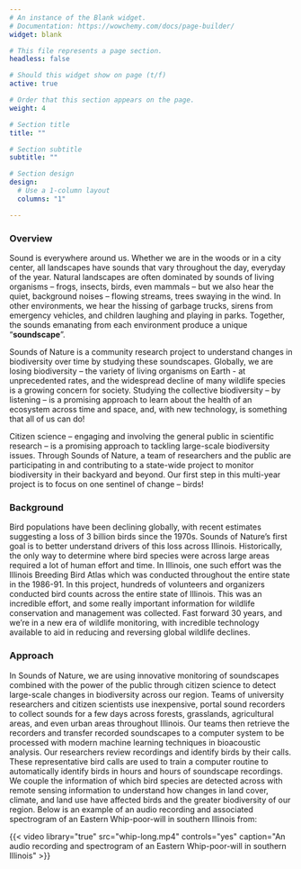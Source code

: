 ```yaml
---
# An instance of the Blank widget.
# Documentation: https://wowchemy.com/docs/page-builder/
widget: blank

# This file represents a page section.
headless: false

# Should this widget show on page (t/f)
active: true

# Order that this section appears on the page.
weight: 4

# Section title
title: ""

# Section subtitle
subtitle: ""

# Section design
design:
  # Use a 1-column layout
  columns: "1"

---
```

    
    
### Overview    

Sound is everywhere around us. Whether we are in the woods or in a city center, all landscapes have sounds that vary throughout the day, everyday of the year. Natural landscapes are often dominated by sounds of living organisms – frogs, insects, birds, even mammals – but we also hear the quiet, background noises – flowing streams, trees swaying in the wind. In other environments, we hear the hissing of garbage trucks, sirens from emergency vehicles, and children laughing and playing in parks. Together, the sounds emanating from each environment produce a unique “**soundscape**”.    

Sounds of Nature is a community research project to understand changes in biodiversity over time by studying these soundscapes. Globally, we are losing biodiversity – the variety of living organisms on Earth - at unprecedented rates, and the widespread decline of many wildlife species is a growing concern for society. Studying the collective biodiversity – by listening – is a promising approach to learn about the health of an ecosystem across time and space, and, with new technology, is something that all of us can do!    
  
  Citizen science – engaging and involving the general public in scientific research – is a promising approach to tackling large-scale biodiversity issues. Through Sounds of Nature, a team of researchers and the public are participating in and contributing to a state-wide project to monitor biodiversity in their backyard and beyond. Our first step in this multi-year project is to focus on one sentinel of change – birds!  
  
  
### Background    
  
  Bird populations have been declining globally, with recent estimates suggesting a loss of 3 billion birds since the 1970s. Sounds of Nature’s first goal is to better understand drivers of this loss across Illinois. Historically, the only way to determine where bird species were across large areas required a lot of human effort and time. In Illinois, one such effort was the Illinois Breeding Bird Atlas which was conducted throughout the entire state in the 1986-91. In this project, hundreds of volunteers and organizers conducted bird counts across the entire state of Illinois. This was an incredible effort, and some really important information for wildlife conservation and management was collected. Fast forward 30 years, and we’re in a new era of wildlife monitoring, with incredible technology available to aid in reducing and reversing global wildlife declines.    

### Approach    

In Sounds of Nature, we are using innovative monitoring of soundscapes combined with the power of the public through citizen science to detect large-scale changes in biodiversity across our region. Teams of university researchers and citizen scientists use inexpensive, portal sound recorders to collect sounds for a few days across forests, grasslands, agricultural areas, and even urban areas throughout Illinois. Our teams then retrieve the recorders and transfer recorded soundscapes to a computer system to be processed with modern machine learning techniques in bioacoustic analysis. Our researchers review recordings and identify birds by their calls. These representative bird calls are used to train a computer routine to automatically identify birds in hours and hours of soundscape recordings. We couple the information of which bird species are detected across with remote sensing information to understand how changes in land cover, climate, and land use have affected birds and the greater biodiversity of our region. Below is an example of an audio recording and associated spectrogram of an Eastern Whip-poor-will in southern Illinois from: 
  
  {{< video library="true" src="whip-long.mp4" controls="yes" caption="An audio recording and spectrogram of an Eastern Whip-poor-will in southern Illinois" >}}    